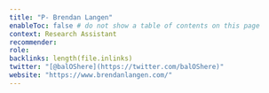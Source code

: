 ```yaml
---
title: "P- Brendan Langen"
enableToc: false # do not show a table of contents on this page
context: Research Assistant
recommender:
role: 
backlinks: length(file.inlinks) 
twitter: "[@balOShere](https://twitter.com/balOShere)"
website: "https://www.brendanlangen.com/"
---
```


